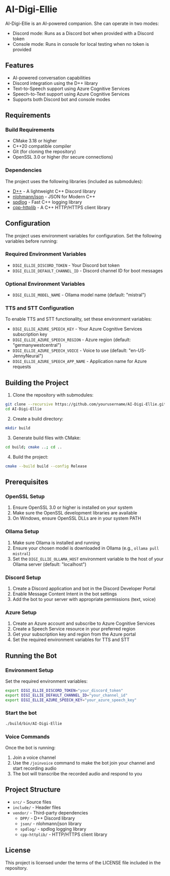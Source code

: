 # AI-Digi-Ellie

AI-Digi-Ellie is an AI-powered companion. She can operate in two modes:
- Discord mode: Runs as a Discord bot when provided with a Discord token
- Console mode: Runs in console for local testing when no token is provided

## Features

- AI-powered conversation capabilities
- Discord integration using the D++ library
- Text-to-Speech support using Azure Cognitive Services
- Speech-to-Text support using Azure Cognitive Services
- Supports both Discord bot and console modes

## Requirements

### Build Requirements
- CMake 3.18 or higher
- C++20 compatible compiler
- Git (for cloning the repository)
- OpenSSL 3.0 or higher (for secure connections)

### Dependencies
The project uses the following libraries (included as submodules):
- [D++](https://github.com/brainboxdotcc/DPP) - A lightweight C++ Discord library
- [nlohmann/json](https://github.com/nlohmann/json) - JSON for Modern C++
- [spdlog](https://github.com/gabime/spdlog) - Fast C++ logging library
- [cpp-httplib](https://github.com/yhirose/cpp-httplib) - A C++ HTTP/HTTPS client library

## Configuration

The project uses environment variables for configuration. Set the following variables before running:

### Required Environment Variables
- `DIGI_ELLIE_DISCORD_TOKEN` - Your Discord bot token
- `DIGI_ELLIE_DEFAULT_CHANNEL_ID` - Discord channel ID for boot messages

### Optional Environment Variables
- `DIGI_ELLIE_MODEL_NAME` - Ollama model name (default: "mistral")

### TTS and STT Configuration
To enable TTS and STT functionality, set these environment variables:
- `DIGI_ELLIE_AZURE_SPEECH_KEY` - Your Azure Cognitive Services subscription key
- `DIGI_ELLIE_AZURE_SPEECH_REGION` - Azure region (default: "germanywestcentral")
- `DIGI_ELLIE_AZURE_SPEECH_VOICE` - Voice to use (default: "en-US-JennyNeural")
- `DIGI_ELLIE_AZURE_SPEECH_APP_NAME` - Application name for Azure requests

## Building the Project

1. Clone the repository with submodules:
```bash
git clone --recursive https://github.com/yourusername/AI-Digi-Ellie.git
cd AI-Digi-Ellie
```

2. Create a build directory:
```bash
mkdir build
```

3. Generate build files with CMake:
```bash
cd build; cmake ..; cd ..
```

4. Build the project:
```bash
cmake --build build --config Release
```

## Prerequisites

### OpenSSL Setup
1. Ensure OpenSSL 3.0 or higher is installed on your system
2. Make sure the OpenSSL development libraries are available
3. On Windows, ensure OpenSSL DLLs are in your system PATH

### Ollama Setup
1. Make sure Ollama is installed and running
2. Ensure your chosen model is downloaded in Ollama (e.g., `ollama pull mistral`)
3. Set the `DIGI_ELLIE_OLLAMA_HOST` environment variable to the host of your Ollama server (default: "localhost")

### Discord Setup
1. Create a Discord application and bot in the Discord Developer Portal
2. Enable Message Content Intent in the bot settings
3. Add the bot to your server with appropriate permissions (text, voice)

### Azure Setup
1. Create an Azure account and subscribe to Azure Cognitive Services
2. Create a Speech Service resource in your preferred region
3. Get your subscription key and region from the Azure portal
4. Set the required environment variables for TTS and STT

## Running the Bot

### Environment Setup
Set the required environment variables:
```bash
export DIGI_ELLIE_DISCORD_TOKEN="your_discord_token"
export DIGI_ELLIE_DEFAULT_CHANNEL_ID="your_channel_id"
export DIGI_ELLIE_AZURE_SPEECH_KEY="your_azure_speech_key"
```

### Start the bot
```bash
./build/bin/AI-Digi-Ellie
```

### Voice Commands
Once the bot is running:
1. Join a voice channel
2. Use the `/joinvoice` command to make the bot join your channel and start recording audio
3. The bot will transcribe the recorded audio and respond to you

## Project Structure

- `src/` - Source files
- `include/` - Header files
- `vendor/` - Third-party dependencies
  - `DPP/` - D++ Discord library
  - `json/` - nlohmann/json library
  - `spdlog/` - spdlog logging library
  - `cpp-httplib/` - HTTP/HTTPS client library

## License

This project is licensed under the terms of the LICENSE file included in the repository. 